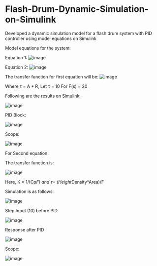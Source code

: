# Flash-Drum-Dynamic-Simulation-on-Simulink
Developed a dynamic simulation model for a flash drum system with PID controller using model equations on Simulink

Model equations for the system:

Equation 1: 
![image](https://user-images.githubusercontent.com/87444991/137980327-978511c2-c40c-496c-ac2f-f2090177f74d.png)


Equation 2:
![image](https://user-images.githubusercontent.com/87444991/137980407-32845082-3371-4fad-af86-a657689126ee.png)


The transfer function for first equation will be:
![image](https://user-images.githubusercontent.com/87444991/137980464-8355d737-75b9-496c-8055-9e1e902db1fc.png)


Where τ = A * R, Let τ = 10
For F(s) = 20


Following are the results on Simulink:

![image](https://user-images.githubusercontent.com/87444991/137980491-f1b8a4c7-9f98-47ee-aa20-42313ce6071b.png)



PID Block:

![image](https://user-images.githubusercontent.com/87444991/137980572-69482c21-234a-4669-b60c-92ace5ffa801.png)


Scope:

![image](https://user-images.githubusercontent.com/87444991/137980602-c694d4d3-648a-467a-b31f-0c8cd0454286.png)

For Second equation:

The transfer function is:

![image](https://user-images.githubusercontent.com/87444991/137980651-2aae48a2-761c-43b8-b1bb-311bd30f2115.png)


Here, K = 1/(Cp*F) and τ= (Height*Density*Area)/F

Simulation is as follows:

![image](https://user-images.githubusercontent.com/87444991/137980720-7407f149-67cc-4535-8ff5-59e781514c8e.png)

Step Input (10) before PID

![image](https://user-images.githubusercontent.com/87444991/137980759-1e36fdbd-fd0f-4d7f-81d1-1cccc93f9ef0.png)

Response after PID

![image](https://user-images.githubusercontent.com/87444991/137980807-067c0cbf-02e6-49bf-baab-2cf731b128ed.png)

Scope:

![image](https://user-images.githubusercontent.com/87444991/137980858-cb6ee9c6-ba22-4b53-acdd-91bc5020dfac.png)

